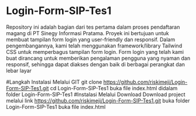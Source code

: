 # Login-Form-SIP-Tes1
Repository ini adalah bagian dari tes pertama dalam proses pendaftaran magang di PT Sinegy Informasi Pratama. Proyek ini bertujuan untuk membuat tampilan form login yang user-friendly dan responsif. Dalam pengembangannya, kami telah menggunakan framework/library Tailwind CSS untuk memperbagus tampilan form login. Form login yang telah kami buat dirancang untuk memberikan pengalaman pengguna yang nyaman dan responsif, sehingga dapat diakses dengan baik di berbagai perangkat dan lebar layar

#Langkah Instalasi Melalui GIT
git clone https://github.com/riskimeji/Login-Form-SIP-Tes1.git
cd Login-Form-SIP-Tes1
buka file index.html didalam folder Login-Form-SIP-Tes1
#Instalasi Melalui Download
Download project melalui link https://github.com/riskimeji/Login-Form-SIP-Tes1.git
buka folder Login-Form-SIP-Tes1
buka file index.html


